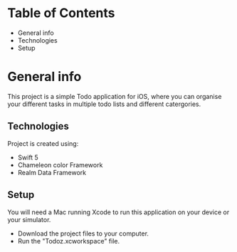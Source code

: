 # Table of Contents
* General info
* Technologies
* Setup

# General info
This project is a simple Todo application for iOS, where you can organise your different tasks in multiple todo lists and different catergories.  
	
## Technologies
Project is created using:
- Swift 5
- Chameleon color Framework
- Realm Data Framework
	
## Setup
You will need a Mac running Xcode to run this application on your device or your simulator.
* Download the project files to your computer.
* Run the "Todoz.xcworkspace" file.
